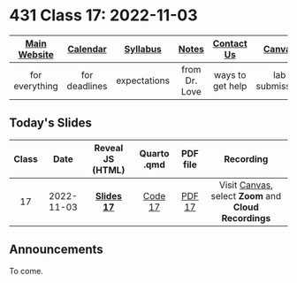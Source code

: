# 431 Class 17: 2022-11-03

[Main Website](https://thomaselove.github.io/431-2022/) | [Calendar](https://thomaselove.github.io/431-2022/calendar.html) | [Syllabus](https://thomaselove.github.io/431-syllabus-2022/) | [Notes](https://thomaselove.github.io/431-notes/) | [Contact Us](https://thomaselove.github.io/431-2022/contact.html) | [Canvas](https://canvas.case.edu) | [Data and Code](https://github.com/THOMASELOVE/431-data)
:-----------: | :--------------: | :----------: | :---------: | :-------------: | :-----------: | :------------:
for everything | for deadlines | expectations | from Dr. Love | ways to get help | lab submission | for downloads

## Today's Slides

Class | Date | Reveal JS (HTML) | Quarto .qmd | PDF file | Recording
:---: | :--------: | :------: | :------: | :--------: | :-------------:
17 | 2022-11-03 | **[Slides 17](https://thomaselove.github.io/431-slides-2022/class17.html)** | [Code 17](https://thomaselove.github.io/431-slides-2022/class17.qmd) | [PDF 17](431%20Class%2017.pdf) | Visit [Canvas](https://canvas.case.edu/), select **Zoom** and **Cloud Recordings**

## Announcements

To come.

